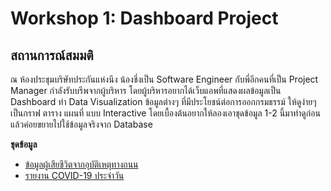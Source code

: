 # Workshop 1: Dashboard Project

## สถานการณ์สมมติ
ณ ห้องประชุมบริษัทประกันแห่งนึง น้องชึ่งเป็น Software Engineer กับพี่อีกคนที่เป็น Project Manager กำลังรับบรีพจากผู้บริหาร โดยผู้บริหารอยากได้เว็บแอพที่แสดงผลข้อมูลเป็น Dashboard ทำ Data Visualization ข้อมูลต่างๆ ที่มีประโยชน์ต่อการออกกรมธรรม์ ให้ดูง่ายๆ เป็นกราฟ ตาราง แผนที่ แบบ Interactive โดยเบื้องต้นอยากให้ลองเอาชุดข้อมูล 1-2 นี้มาทำดูก่อน แล้วค่อยขยายไปใช้ข้อมูลจริงจาก Database

**ชุดข้อมูล**
- [ข้อมูลผู้เสียชีวิตจากอุบัติเหตุทางถนน](https://data.go.th/dataset/rtddi)
- [รายงาน COVID-19 ประจำวัน](https://data.go.th/dataset/covid-19-daily)